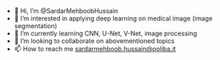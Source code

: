 - 👋 Hi, I’m @SardarMehboobHussain
- 👀 I’m interested in applying deep learning on medical image (image segmentation)
- 🌱 I’m currently learning CNN, U-Net, V-Net, image processing
- 💞️ I’m looking to collaborate on abovementioned topics
- 📫 How to reach me sardarmehboob.hussain@poliba.it

<!---
SardarMehboobHussain/SardarMehboobHussain is a ✨ special ✨ repository because its `README.md` (this file) appears on your GitHub profile.
You can click the Preview link to take a look at your changes.
--->
